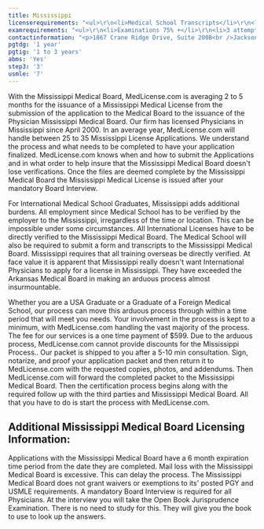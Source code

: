 ```yaml
---
title: Mississippi
licenserequirements: "<ul>\r\n<li>Medical School Transcripts</li>\r\n<li>Medical School Form</li>\r\n<li>Medical School Clinical Forms (if International)</li>\r\n<li>All Medical Licenses</li>\r\n<li>All Internships/Residency/Fellowships</li>\r\n<li>ECFMG CVS Report</li>\r\n<li>Fifth Pathway and ECFMG Exam Chart (if 5th Pathway)</li>\r\n<li>All State and National Exams (USMLE/FLEX/NBOME/NBME)</li>\r\n<li>NPDB-HIPDB Report</li>\r\n<li>AMA/AOA Profile</li>\r\n<li>Malpractice Insurance Verification</li>\r\n<li>All Employment / Privileges since Medical School</li>\r\n<li>2 Physician References</li>\r\n<li>Jurisprudence Exam at the Mississippi Medical Board</li>\r\n<li>Personal Interview at the Mississippi Medical Board</li>\r\n<li>ABMS Certification</li>\r\n<li>FSMB Disciplinary Background Check</li>\r\n<li>Military Service</li>\r\n</ul>"
examrequirements: "<ul>\r\n<li>Examinations 75% +</li>\r\n<li>3 attempt limit on all Steps of USMLE</li>\r\n<li>7 year limit- USMLE</li>\r\n<li>1 year PGY for USA Grads</li>\r\n<li>1-3 year PGY for International Grads</li>\r\n<li>10 year rule - SPEX required</li>\r\n<li>State Exam Accepted if Pre-1975</li>\r\n</ul>"
contactinformation: "<p>1867 Crane Ridge Drive, Suite 200B<br />Jackson, MS 39216<br />Phone: (601) 987-3079<br />Fax: (601) 987-4159</p>\r\n<p><a href=\"http://www.msbml.state.ms.us/SecureRedirect.nsf/RequestProcessed\">www.msbml.state.ms.us</a></p>"
pgtdg: '1 year'
pgtig: '1 to 3 years'
abms: 'Yes'
step3: '3'
usmle: '7'
---
```


<p>With the Mississippi Medical Board, MedLicense.com is averaging 2 to 5 months for the issuance of a Mississippi Medical License from the submission of the application to the Medical Board to the issuance of the Physician Mississippi Medical Board. Our firm has licensed Physicians in Mississippi since April 2000. In an average year, MedLicense.com will handle between 25 to 35 Mississippi License Applications. We understand the process and what needs to be completed to have your application finalized. MedLicense.com knows when and how to submit the Applications and in what order to help insure that the Mississippi Medical Board doesn't lose verifications. Once the files are deemed complete by the Mississippi Medical Board the Mississippi Medical License is issued after your mandatory Board Interview.</p>
<p>For International Medical School Graduates, Mississippi adds additional burdens. All employment since Medical School has to be verified by the employer to the Mississippi, irregardless of the time or location. This can be impossible under some circumstances. All International Licenses have to be directly verified to the Mississippi Medical Board. The Medical School will also be required to submit a form and transcripts to the Mississippi Medical Board. Mississippi requires that all training overseas be directly verified. At face value it is apparent that Mississippi really doesn't want International Physicians to apply for a license in Mississippi. They have exceeded the Arkansas Medical Board in making an arduous process almost insurmountable.</p>
<p>Whether you are a USA Graduate or a Graduate of a Foreign Medical School, our process can move this arduous process through within a time period that will meet you needs. Your involvement in the process is kept to a minimum, with MedLicense.com handling the vast majority of the process. The fee for our services is a one time payment of $599. Due to the arduous process, MedLicense.com cannot provide discounts for the Mississippi Process.. Our packet is shipped to you after a 5-10 min consultation. Sign, notarize, and proof your application packet and then return it to MedLicense.com with the requested copies, photos, and addendums. Then MedLicense.com will forward the completed packet to the Mississippi Medical Board. Then the certification process begins along with the required follow up with the third parties and Mississippi Medical Board. All that you have to do is start the process with MedLicense.com.</p>
<h2 id="mcetoc_1ce999vd90">Additional Mississippi Medical Board Licensing Information:</h2>
<p>Applications with the Mississippi Medical Board have a 6 month expiration time period from the date they are completed. Mail loss with the Mississippi Medical Board is excessive. This can delay the process. The Mississippi Medical Board does not grant waivers or exemptions to its' posted PGY and USMLE requirements. A mandatory Board Interview is required for all Physicians. At the interview you will take the Open Book Jurisprudence Examination. There is no need to study for this. They will give you the book to use to look up the answers.</p>